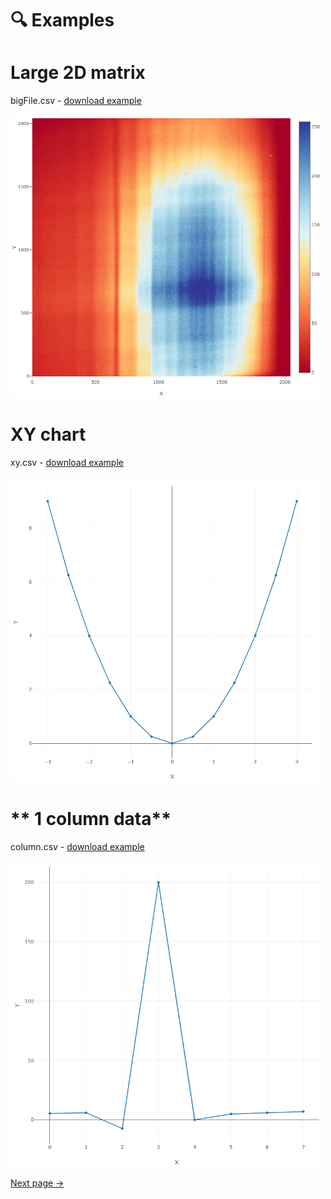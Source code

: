 # 🔍 Examples

<!-- tabs:start -->

# **Large 2D matrix**

bigFile.csv - [download example](_media/gui/bigFile.csv ':ignore')

<img src="_media/gui/bigFile.png" width="500">

# **XY chart**

xy.csv - [download example](_media/gui/xy.csv ':ignore')

<img src="_media/gui/xy_square.png" width="500">

# ** 1 column data**

column.csv - [download example](_media/gui/column.csv ':ignore')

<img src="_media/gui/column.png" width="500">


<!-- tabs:end -->

[Next page →](/gui_installation.md)
